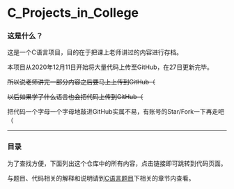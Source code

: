 # C_Projects_in_College
### 这是什么？
这是一个C语言项目，目的在于把课上老师讲过的内容进行存档。

本项目从2020年12月11日开始将大量代码上传至GitHub，在27日更新完毕。

~~所以说老师讲完一部分内容之后要马上上传到GitHub（~~

~~以后如果学了什么语言也会把代码上传到GitHub（~~

把代码一个字母一个字母地敲进GitHub实属不易，有账号的Star/Fork一下再走吧（

***
### 目录
为了查找方便，下面列出这个仓库中的所有内容，点击链接即可跳转到代码页面。

与题目、代码相关的解释和说明请到[C语言题目](https://github.com/HanamiYuushimo/C_Projects_in_College/tree/main/C%E8%AF%AD%E8%A8%80%E9%A2%98%E7%9B%AE)下相关的章节内查看。
